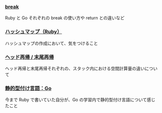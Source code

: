 ### [break](https://github.com/DaisukeKarasawa/ruby-and-go/tree/master/control_syntax)

Ruby と Go それぞれの break の使い方や return との違いなど

### [ハッシュマップ（Ruby）](https://github.com/DaisukeKarasawa/ruby-and-go/blob/master/hashmap_create/hashmap.rb)

ハッシュマップの作成において、気をつけること

### [ヘッド再帰 / 末尾再帰](https://github.com/DaisukeKarasawa/important-code/tree/master/multiple)

ヘッド再帰と末尾再帰それぞれの、スタック内における空間計算量の違いについて

### [静的型付け言語：Go](https://github.com/DaisukeKarasawa/important-code/tree/master/pattern_issue)

今まで Ruby で書いていた自分が、Go の学習内で静的型付け言語について感じたこと
